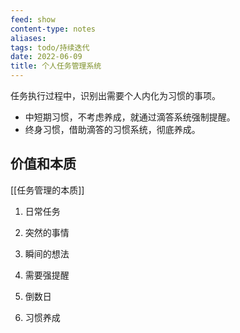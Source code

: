 ```yaml
---
feed: show
content-type: notes
aliases: 
tags: todo/持续迭代 
date: 2022-06-09
title: 个人任务管理系统
---
```


任务执行过程中，识别出需要个人内化为习惯的事项。
- 中短期习惯，不考虑养成，就通过滴答系统强制提醒。
- 终身习惯，借助滴答的习惯系统，彻底养成。

## 价值和本质

[[任务管理的本质]]

1. 日常任务

2. 突然的事情

3. 瞬间的想法

4. 需要强提醒

5. 倒数日

6. 习惯养成
